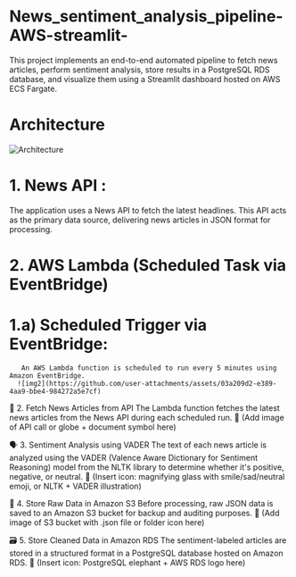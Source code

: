 # News_sentiment_analysis_pipeline-AWS-streamlit-
This project implements an end-to-end automated pipeline to fetch news articles, perform sentiment analysis, store results in a PostgreSQL RDS database, and visualize them using a Streamlit dashboard hosted on AWS ECS Fargate.
# Architecture
![Architecture](https://github.com/user-attachments/assets/9a7cfa60-f32f-4e8b-adeb-07ee4ecd3f60)
# 1. News API : 
The application uses a News API to fetch the latest headlines. This API acts as the primary data source, delivering news articles in JSON format for processing.
# 2. AWS Lambda (Scheduled Task via EventBridge)
   # 1.a) Scheduled Trigger via EventBridge:
  
       An AWS Lambda function is scheduled to run every 5 minutes using Amazon EventBridge.
      ![img2](https://github.com/user-attachments/assets/03a209d2-e389-4aa9-bbe4-984272a5e7cf)


🧠 2. Fetch News Articles from API
The Lambda function fetches the latest news articles from the News API during each scheduled run.
📸 (Add image of API call or globe + document symbol here)

🗣️ 3. Sentiment Analysis using VADER
The text of each news article is analyzed using the VADER (Valence Aware Dictionary for Sentiment Reasoning) model from the NLTK library to determine whether it's positive, negative, or neutral.
📸 (Insert icon: magnifying glass with smile/sad/neutral emoji, or NLTK + VADER illustration)

💾 4. Store Raw Data in Amazon S3
Before processing, raw JSON data is saved to an Amazon S3 bucket for backup and auditing purposes.
📸 (Add image of S3 bucket with .json file or folder icon here)

🗃️ 5. Store Cleaned Data in Amazon RDS
The sentiment-labeled articles are stored in a structured format in a PostgreSQL database hosted on Amazon RDS.
📸 (Insert icon: PostgreSQL elephant + AWS RDS logo here)
